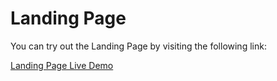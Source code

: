 # Landing Page

You can try out the Landing Page by visiting the following link:

[Landing Page Live Demo](https://aditya122004.github.io/LandingPage/)
